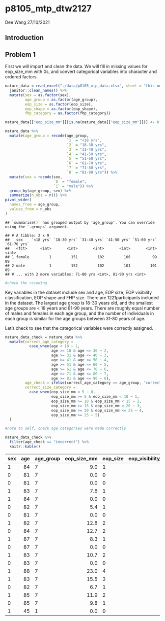 p8105\_mtp\_dtw2127
================
Dee Wang
27/10/2021

## Introduction

## Problem 1

First we will import and clean the data. We will fill in missing values
for eop\_size\_mm with 0s, and convert categorical variables into
character and ordered factors.

``` r
nature_data = read_excel("./data/p8105_mtp_data.xlsx", sheet = "this one", skip = 8) %>%
  janitor::clean_names() %>% 
  mutate(sex = as.factor(sex),
         age_group = as.factor(age_group),
         eop_size = as.factor(eop_size), 
         eop_shape = as.factor(eop_shape),
         fhp_category = as.factor(fhp_category))

nature_data[["eop_size_mm"]][is.na(nature_data[["eop_size_mm"]])] <- 0 

nature_data %>% 
  mutate(age_group = recode(age_group,
                            `1` = "<18 yrs",
                            `2` = "18-30 yrs", 
                            `3` = "31-40 yrs",
                            `4` = "41-50 yrs",
                            `5` = "51-60 yrs",
                            `6` = "61-70 yrs",
                            `7` = "71-80 yrs",
                            `8` = "81-90 yrs")) %>%
  mutate(sex = recode(sex, 
                      `0` = "female",
                      `1` = "male")) %>% 
  group_by(age_group, sex) %>%
  summarize(n_obs = n()) %>%
pivot_wider(
  names_from = age_group,
  values_from = n_obs
) 
```

    ## `summarise()` has grouped output by 'age_group'. You can override using the `.groups` argument.

    ## # A tibble: 2 x 9
    ##   sex    `<18 yrs` `18-30 yrs` `31-40 yrs` `41-50 yrs` `51-60 yrs` `61-70 yrs`
    ##   <fct>      <int>       <int>       <int>       <int>       <int>       <int>
    ## 1 female         1         151         102         106          99          89
    ## 2 male           1         152         102         101         101          89
    ## # ... with 2 more variables: 71-80 yrs <int>, 81-90 yrs <int>

``` r
#check the recoding
```

Key variables in the dataset include sex and age, EOP size, EOP
visibility classification, EOP shape and FHP size. There are
1221participants included in the dataset. The largest age group is 18-30
years old, and the smallest age groups are &lt; 18 years and 81-90
years. There are roughly equal number of males and females in each age
group, and the number of individuals in each group is similar for the
age groups between 31-80 years of age.

Let’s check to see that the categorical variables were correctly
assigned.

``` r
nature_data_check = nature_data %>% 
  mutate(correct_age_category = 
           case_when(age < 18 ~ 1,
                     age >= 18 & age <= 30 ~ 2, 
                     age >= 31 & age <= 40 ~ 3, 
                     age >= 41 & age <= 50 ~ 4, 
                     age >= 51 & age <= 60 ~ 5, 
                     age >= 61 & age <= 70 ~ 6, 
                     age >= 71 & age <= 80 ~ 7, 
                     age >= 81 & age <= 90 ~ 8), 
         age_check = ifelse(correct_age_category == age_group, "correct", "incorrect"), 
         correct_size_category = 
           case_when(eop_size_mm < 5 ~ 0, 
                     eop_size_mm >= 5 & eop_size_mm < 10 ~ 1, 
                     eop_size_mm >= 10 & eop_size_mm < 15 ~ 2, 
                     eop_size_mm >= 15 & eop_size_mm < 20 ~ 3,
                     eop_size_mm >= 20 & eop_size_mm <= 25 ~ 4,
                     eop_size_mm >= 25 ~ 5)
  ) 

#note to self, check age categories were made correctly 

nature_data_check %>% 
  filter(age_check == "incorrect") %>% 
  knitr::kable()
```

| sex | age | age\_group | eop\_size\_mm | eop\_size | eop\_visibility\_classification | eop\_shape | fhp\_size\_mm | fhp\_category | correct\_age\_category | age\_check | correct\_size\_category |
|:----|----:|:-----------|--------------:|:----------|--------------------------------:|:-----------|--------------:|:--------------|-----------------------:|:-----------|------------------------:|
| 1   |  84 | 7          |           9.0 | 1         |                               2 | 2          |          80.2 | 4             |                      8 | incorrect  |                       1 |
| 0   |  81 | 7          |           0.0 | 0         |                               0 | NA         |          47.1 | 4             |                      8 | incorrect  |                       0 |
| 0   |  81 | 7          |           0.0 | 0         |                               1 | NA         |          16.8 | 1             |                      8 | incorrect  |                       0 |
| 1   |  83 | 7          |           7.6 | 1         |                               2 | 1          |          32.3 | 3             |                      8 | incorrect  |                       1 |
| 1   |  84 | 7          |           0.0 | 0         |                               0 | NA         |          46.8 | 4             |                      8 | incorrect  |                       0 |
| 0   |  82 | 7          |           5.4 | 1         |                               2 | 1          |          27.5 | 2             |                      8 | incorrect  |                       1 |
| 0   |  81 | 7          |           0.0 | 0         |                               0 | NA         |          15.3 | 1             |                      8 | incorrect  |                       0 |
| 1   |  82 | 7          |          12.8 | 2         |                               2 | 3          |          42.9 | 4             |                      8 | incorrect  |                       2 |
| 0   |  84 | 7          |          12.7 | 2         |                               2 | 1          |          58.2 | 5             |                      8 | incorrect  |                       2 |
| 1   |  87 | 7          |           8.3 | 1         |                               2 | 1          |          79.9 | 7             |                      8 | incorrect  |                       1 |
| 0   |  87 | 7          |           0.0 | 0         |                               0 | NA         |          34.8 | 3             |                      8 | incorrect  |                       0 |
| 1   |  83 | 7          |          10.7 | 2         |                               2 | 3          |          57.3 | 5             |                      8 | incorrect  |                       2 |
| 0   |  83 | 7          |           0.0 | 0         |                               0 | NA         |          72.8 | 7             |                      8 | incorrect  |                       0 |
| 1   |  88 | 7          |          23.0 | 4         |                               2 | 3          |          44.5 | 4             |                      8 | incorrect  |                       4 |
| 1   |  83 | 7          |          15.5 | 3         |                               2 | 3          |          62.5 | 6             |                      8 | incorrect  |                       3 |
| 0   |  82 | 7          |           6.7 | 1         |                               2 | 1          |          35.3 | 3             |                      8 | incorrect  |                       1 |
| 1   |  85 | 7          |          11.9 | 2         |                               2 | 1          |          79.6 | 7             |                      8 | incorrect  |                       2 |
| 0   |  85 | 7          |           9.8 | 1         |                               2 | 1          |          35.1 | 3             |                      8 | incorrect  |                       1 |
| 1   |  45 | 1          |           0.0 | 0         |                               0 | NA         |          42.0 | 4             |                      4 | incorrect  |                       0 |
